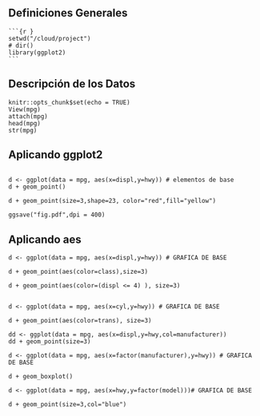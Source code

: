 ## Definiciones Generales

    ```{r }
    setwd("/cloud/project")
    # dir()
    library(ggplot2)
    ```

## Descripción de los Datos

```{r }
knitr::opts_chunk$set(echo = TRUE)
View(mpg) 
attach(mpg)
head(mpg)
str(mpg)
```

## Aplicando ggplot2

```{r}

d <- ggplot(data = mpg, aes(x=displ,y=hwy)) # elementos de base
d + geom_point()

d + geom_point(size=3,shape=23, color="red",fill="yellow")

ggsave("fig.pdf",dpi = 400)
```

## Aplicando aes

```{r}
d <- ggplot(data = mpg, aes(x=displ,y=hwy)) # GRAFICA DE BASE

d + geom_point(aes(color=class),size=3)

d + geom_point(aes(color=(displ <= 4) ), size=3)
    
```


```{r}
d <- ggplot(data = mpg, aes(x=cyl,y=hwy)) # GRAFICA DE BASE

d + geom_point(aes(color=trans), size=3)

dd <- ggplot(data = mpg, aes(x=displ,y=hwy,col=manufacturer))
dd + geom_point(size=3)
```


```{r}
d <- ggplot(data = mpg, aes(x=factor(manufacturer),y=hwy)) # GRAFICA DE BASE

d + geom_boxplot()

```


```{r}
d <- ggplot(data = mpg, aes(x=hwy,y=factor(model)))# GRAFICA DE BASE

d + geom_point(size=3,col="blue")

```
